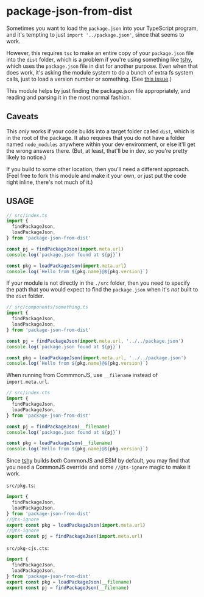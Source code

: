 ﻿# package-json-from-dist

Sometimes you want to load the `package.json` into your
TypeScript program, and it's tempting to just `import
'../package.json'`, since that seems to work.

However, this requires `tsc` to make an entire copy of your
`package.json` file into the `dist` folder, which is a problem if
you're using something like
[tshy](https://github.com/isaacs/tshy), which uses the
`package.json` file in dist for another purpose. Even when that
does work, it's asking the module system to do a bunch of extra
fs system calls, just to load a version number or something. (See
[this issue](https://github.com/isaacs/tshy/issues/61).)

This module helps by just finding the package.json file
appropriately, and reading and parsing it in the most normal
fashion.

## Caveats

This _only_ works if your code builds into a target folder called
`dist`, which is in the root of the package. It also requires
that you do not have a folder named `node_modules` anywhere
within your dev environment, or else it'll get the wrong answers
there. (But, at least, that'll be in dev, so you're pretty likely
to notice.)

If you build to some other location, then you'll need a different
approach. (Feel free to fork this module and make it your own, or
just put the code right inline, there's not much of it.)

## USAGE

```js
// src/index.ts
import {
  findPackageJson,
  loadPackageJson,
} from 'package-json-from-dist'

const pj = findPackageJson(import.meta.url)
console.log(`package.json found at ${pj}`)

const pkg = loadPackageJson(import.meta.url)
console.log(`Hello from ${pkg.name}@${pkg.version}`)
```

If your module is not directly in the `./src` folder, then you need
to specify the path that you would expect to find the
`package.json` when it's _not_ built to the `dist` folder.

```js
// src/components/something.ts
import {
  findPackageJson,
  loadPackageJson,
} from 'package-json-from-dist'

const pj = findPackageJson(import.meta.url, '../../package.json')
console.log(`package.json found at ${pj}`)

const pkg = loadPackageJson(import.meta.url, '../../package.json')
console.log(`Hello from ${pkg.name}@${pkg.version}`)
```

When running from CommmonJS, use `__filename` instead of
`import.meta.url`.

```js
// src/index.cts
import {
  findPackageJson,
  loadPackageJson,
} from 'package-json-from-dist'

const pj = findPackageJson(__filename)
console.log(`package.json found at ${pj}`)

const pkg = loadPackageJson(__filename)
console.log(`Hello from ${pkg.name}@${pkg.version}`)
```

Since [tshy](https://github.com/isaacs/tshy) builds _both_
CommonJS and ESM by default, you may find that you need a
CommonJS override and some `//@ts-ignore` magic to make it work.

`src/pkg.ts`:

```js
import {
  findPackageJson,
  loadPackageJson,
} from 'package-json-from-dist'
//@ts-ignore
export const pkg = loadPackageJson(import.meta.url)
//@ts-ignore
export const pj = findPackageJson(import.meta.url)
```

`src/pkg-cjs.cts`:

```js
import {
  findPackageJson,
  loadPackageJson,
} from 'package-json-from-dist'
export const pkg = loadPackageJson(__filename)
export const pj = findPackageJson(__filename)
```
